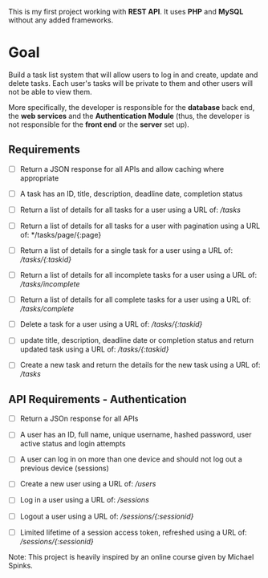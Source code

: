 This is my first project working with **REST API**. It uses **PHP** and **MySQL** without any added frameworks.



# Goal

Build a task list system that will allow users to log in and create, update and delete tasks. Each user's tasks will be private to them and other users will not be able to view them.

More specifically, the developer is responsible for the **database** back end, the **web services** and the **Authentication Module** (thus, the developer is not responsible for the **front end** or the **server** set up).



## Requirements

- [ ] Return a JSON response for all APIs and allow caching where appropriate
- [ ] A task has an ID, title, description, deadline date, completion status
- [ ] Return a list of details for all tasks for a user using a URL of: */tasks*
- [ ] Return a list of details for all tasks for a user with pagination using a URL of: */tasks/page/{:page}
- [ ] Return a list of details for a single task for a user using a URL of: */tasks/{:taskid}*
- [ ] Return a list of details for all incomplete tasks for a user using a URL of: */tasks/incomplete*
- [ ] Return a list of details for all complete tasks for a user using a URL of: */tasks/complete*
- [ ] Delete a task for a user using a URL of: */tasks/{:taskid}*
- [ ] update title, description, deadline date or completion status and return updated task using a URL of: */tasks/{:taskid}*
- [ ] Create a new task and return the details for the new task using a URL of: */tasks*



## API Requirements - Authentication

- [ ] Return a JSOn response for all APIs
- [ ] A user has an ID, full name, unique username, hashed password, user active status and login attempts
- [ ] A user can log in on more than one device and should not log out a previous device (sessions)
- [ ] Create a new user using a URL of: */users*
- [ ] Log in a user using a URL of: */sessions*
- [ ] Logout a user using a URL of: */sessions/{:sessionid}*
- [ ] Limited lifetime of a session access token, refreshed using a URL of: */sessions/{:sessionid}*



Note: This project is heavily inspired by an online course given by Michael Spinks.